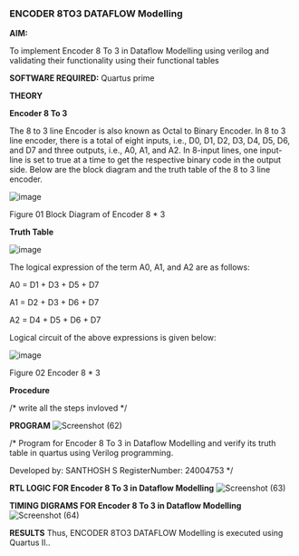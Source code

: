 ### ENCODER 8TO3 DATAFLOW Modelling

**AIM:**

To implement  Encoder 8 To 3 in Dataflow Modelling using verilog and validating their functionality using their functional tables

**SOFTWARE REQUIRED:** Quartus prime

**THEORY**

**Encoder 8 To 3**

The 8 to 3 line Encoder is also known as Octal to Binary Encoder. In 8 to 3 line encoder, there is a total of eight inputs, i.e., D0, D1, D2, D3, D4, D5, D6, and D7 and three outputs, i.e., A0, A1, and A2. In 8-input lines, one input-line is set to true at a time to get the respective binary code in the output side. Below are the block diagram and the truth table of the 8 to 3 line encoder.

![image](https://github.com/naavaneetha/ENCODER8TO3DATAFLOW/assets/154305477/0bc242c1-eb9e-4c47-afe5-30428470efc3)

Figure 01  Block Diagram of Encoder 8 * 3

**Truth Table**

![image](https://github.com/naavaneetha/ENCODER8TO3DATAFLOW/assets/154305477/35496b14-ae6e-4cd1-9abd-d6736b576575)

The logical expression of the term A0, A1, and A2 are as follows:

A0 = D1 + D3 + D5 + D7

A1 = D2 + D3 + D6 + D7

A2 = D4 + D5 + D6 + D7

Logical circuit of the above expressions is given below:

![image](https://github.com/naavaneetha/ENCODER8TO3DATAFLOW/assets/154305477/95acaee6-c873-4c75-89eb-ef09fb158053)

Figure 02  Encoder 8 * 3

**Procedure**

/* write all the steps invloved */

**PROGRAM**
![Screenshot (62)](https://github.com/user-attachments/assets/25399c95-bc04-4e3b-80c4-a074c837222f)


/* Program for Encoder 8 To 3 in Dataflow Modelling and verify its truth table in quartus using Verilog programming. 

Developed by: SANTHOSH S RegisterNumber: 24004753
*/

**RTL LOGIC FOR Encoder 8 To 3 in Dataflow Modelling**
![Screenshot (63)](https://github.com/user-attachments/assets/9dce7231-21c9-41bd-9239-79b22719a030)


**TIMING DIGRAMS FOR Encoder 8 To 3 in Dataflow Modelling**
![Screenshot (64)](https://github.com/user-attachments/assets/c7d7a9c5-85f3-47f7-99ee-ac6b62d5f2f8)


**RESULTS**
Thus, ENCODER 8TO3 DATAFLOW Modelling is executed using Quartus II..



